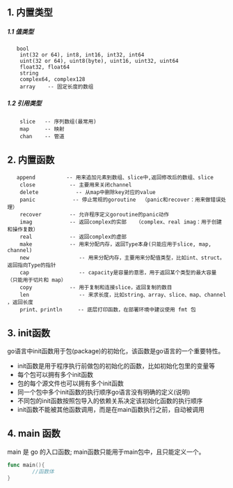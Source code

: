 ## 1. 内置类型

##### 1.1 值类型

```
   bool
    int(32 or 64), int8, int16, int32, int64
    uint(32 or 64), uint8(byte), uint16, uint32, uint64
    float32, float64
    string
    complex64, complex128
    array    -- 固定长度的数组

```

##### 1.2 引用类型

```
    slice   -- 序列数组(最常用)
    map     -- 映射
    chan    -- 管道
```

## 2. 内置函数

```
   append          -- 用来追加元素到数组、slice中,返回修改后的数组、slice
    close           -- 主要用来关闭channel
    delete            -- 从map中删除key对应的value
    panic            -- 停止常规的goroutine  （panic和recover：用来做错误处理）
    recover         -- 允许程序定义goroutine的panic动作
    imag            -- 返回complex的实部   （complex、real imag：用于创建和操作复数）
    real            -- 返回complex的虚部
    make            -- 用来分配内存，返回Type本身(只能应用于slice, map, channel)
    new                -- 用来分配内存，主要用来分配值类型，比如int、struct。返回指向Type的指针
    cap                -- capacity是容量的意思，用于返回某个类型的最大容量（只能用于切片和 map）
    copy            -- 用于复制和连接slice，返回复制的数目
    len                -- 来求长度，比如string、array、slice、map、channel ，返回长度
    print、println     -- 底层打印函数，在部署环境中建议使用 fmt 包
```

## 3.  init函数

go语言中init函数用于包(package)的初始化，该函数是go语言的一个重要特性。 

- init函数是用于程序执行前做包的初始化的函数，比如初始化包里的变量等
- 每个包可以拥有多个init函数
- 包的每个源文件也可以拥有多个init函数
- 同一个包中多个init函数的执行顺序go语言没有明确的定义(说明)
- 不同包的init函数按照包导入的依赖关系决定该初始化函数的执行顺序
- init函数不能被其他函数调用，而是在main函数执行之前，自动被调用

## 4. main 函数 

main 是 go 的入口函数; main函数只能用于main包中，且只能定义一个。

```go
func main(){
        //函数体
}
```